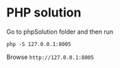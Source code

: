 # PHP solution 
Go to phpSolution folder and then run

``php -S 127.0.0.1:8005``

Browse ``http://127.0.0.1:8005``